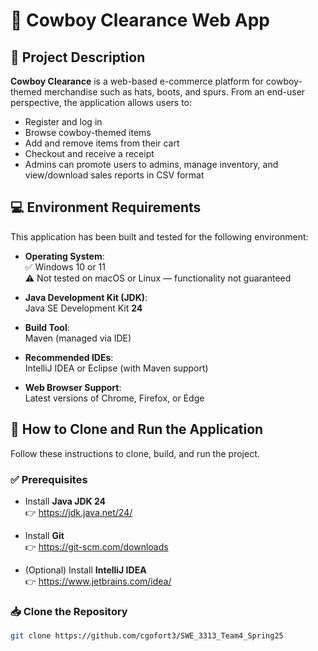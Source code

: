 # 🤠 Cowboy Clearance Web App

## 📝 Project Description

**Cowboy Clearance** is a web-based e-commerce platform for cowboy-themed merchandise such as hats, boots, and spurs. From an end-user perspective, the application allows users to:

- Register and log in
- Browse cowboy-themed items
- Add and remove items from their cart
- Checkout and receive a receipt
- Admins can promote users to admins, manage inventory, and view/download sales reports in CSV format

## 💻 Environment Requirements

This application has been built and tested for the following environment:

- **Operating System**:  
  ✅ Windows 10 or 11  
  ⚠️ Not tested on macOS or Linux — functionality not guaranteed

- **Java Development Kit (JDK)**:  
  Java SE Development Kit **24**

- **Build Tool**:  
  Maven (managed via IDE)

- **Recommended IDEs**:  
  IntelliJ IDEA or Eclipse (with Maven support)

- **Web Browser Support**:  
  Latest versions of Chrome, Firefox, or Edge

## 🚀 How to Clone and Run the Application

Follow these instructions to clone, build, and run the project.

### ✅ Prerequisites

- Install **Java JDK 24**  
  👉 https://jdk.java.net/24/

- Install **Git**  
  👉 https://git-scm.com/downloads

- (Optional) Install **IntelliJ IDEA**  
  👉 https://www.jetbrains.com/idea/

### 📥 Clone the Repository

```bash
git clone https://github.com/cgofort3/SWE_3313_Team4_Spring25
